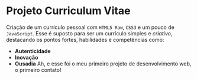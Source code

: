 # Projeto Curriculum Vitae

Criação de um currículo pessoal com `HTML5 Raw`, `CSS3` e um pouco de `JavaScript`.
Esse é suposto para ser um currículo simples e *criativo*, destacando os pontos fortes, habilidades e competências como:
- **Autenticidade**
- **Inovação**
- **Ousadia**
Ah, e esse foi o meu primeiro projeto de desenvolvimento web, o primeiro contato!
